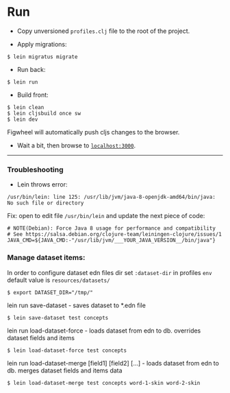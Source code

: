 # Run

- Copy unversioned `profiles.clj` file to the root of the project.

- Apply migrations:

```
$ lein migratus migrate
```

- Run back:

```
$ lein run
```

- Build front:

```
$ lein clean
$ lein cljsbuild once sw
$ lein dev
```

Figwheel will automatically push cljs changes to the browser.

- Wait a bit, then browse to [`localhost:3000`](localhost:3000).

---

### Troubleshooting

- Lein throws error:

```
/usr/bin/lein: line 125: /usr/lib/jvm/java-8-openjdk-amd64/bin/java: No such file or directory
```

Fix: open to edit file `/usr/bin/lein` and update the next piece of code:

```
# NOTE(Debian): Force Java 8 usage for performance and compatibility
# See https://salsa.debian.org/clojure-team/leiningen-clojure/issues/1
JAVA_CMD=${JAVA_CMD:-"/usr/lib/jvm/___YOUR_JAVA_VERSION__/bin/java"}
```

### Manage dataset items:
In order to configure dataset edn files dir set `:dataset-dir` in profiles `env`
default value is `resources/datasets/`
```
$ export DATASET_DIR="/tmp/"
```

lein run save-dataset <course> <dataset> - saves dataset to *.edn file

```
$ lein save-dataset test concepts
```

lein run load-dataset-force <course> <dataset> - loads dataset from edn to db. overrides dataset fields and items

```
$ lein load-dataset-force test concepts
```

lein run load-dataset-merge <course> <dataset> [field1] [field2] [...] - loads dataset from edn to db. merges dataset fields and items data
```
$ lein load-dataset-merge test concepts word-1-skin word-2-skin
```